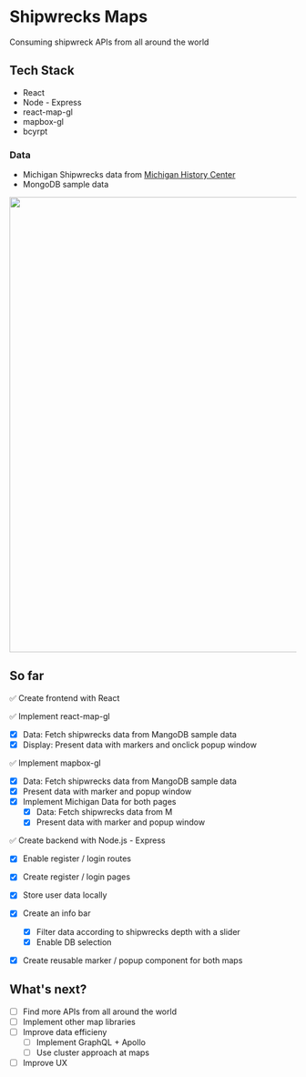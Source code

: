 # Shipwrecks Maps

Consuming shipwreck APIs from all around the world

## Tech Stack

- React
- Node - Express
- react-map-gl
- mapbox-gl
- bcyrpt

### Data

- Michigan Shipwrecks data from <a href='https://storymaps.arcgis.com/stories/a7910b2eaa04450aaff93fa9de4821b8'>Michigan History Center</a>
- MongoDB sample data

<img width='800' src='https://i.imgur.com/Ca8XvDI.gif'>

## So far

✅ Create frontend with React

✅ Implement react-map-gl

- [x] Data: Fetch shipwrecks data from MangoDB sample data
- [x] Display: Present data with markers and onclick popup window

✅ Implement mapbox-gl

- [x] Data: Fetch shipwrecks data from MangoDB sample data
- [x] Present data with marker and popup window
- [x] Implement Michigan Data for both pages
  - [x] Data: Fetch shipwrecks data from M
  - [x] Present data with marker and popup window

✅ Create backend with Node.js - Express

- [x] Enable register / login routes
- [x] Create register / login pages
- [x] Store user data locally

- [x] Create an info bar
  - [x] Filter data according to shipwrecks depth with a slider
  - [x] Enable DB selection
- [x] Create reusable marker / popup component for both maps

## What's next?

- [ ] Find more APIs from all around the world
- [ ] Implement other map libraries
- [ ] Improve data efficieny
  - [ ] Implement GraphQL + Apollo
  - [ ] Use cluster approach at maps
- [ ] Improve UX

